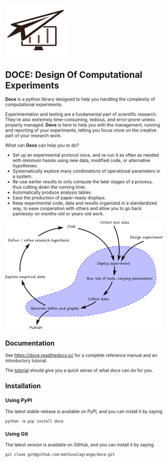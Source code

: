 <img src="manual/img/logo.png" width="200">

DOCE: Design Of Computational Experiments
=========================================

**Doce** is a python library designed to help you handling the complexity of computational experiments.

Experimentation and testing are a fundamental part of scientific research. They're also extremely time-consuming, tedious, and error-prone unless properly managed. **Doce** is here to help you with the management, running and reporting of your experiments, letting you focus more on the creative part of your research work.

What can **Doce** can help you to do?

 - Set up an experimental protocol once, and re-run it as often as needed with minimum hassle using new data, modified code, or alternative hypotheses.
 - Systematically explore many combinations of operational parameters in a system.
 - Re-use earlier results to only compute the later stages of a process, thus cutting down the running time.
 - Automatically produce analysis tables.  
 - Ease the production of paper-ready displays.
 - Keep experimental code, data and results organized in a standardized way, to ease cooperation with others and allow you to go back painlessly on months-old or years-old work.

![Alt text](manual/img/workflow.png?raw=true "Workflow")

## Documentation

See https://doce.readthedocs.io/ for a complete reference manual and an introductory tutorial.

The [tutorial](https://doce.readthedocs.io/en/latest/tutorial.html) should give you a quick sense of what doce can do for you.

## Installation

### Using PyPI

The latest stable release is available on PyPI, and you can install it by saying
```
python -m pip install doce
```

### Using Git

The latest version is available on GitHub, and you can install it by saying
```
git clone git@github.com:mathieulagrange/doce.git
```
